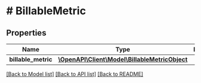 # # BillableMetric

## Properties

Name | Type | Description | Notes
------------ | ------------- | ------------- | -------------
**billable_metric** | [**\OpenAPI\Client\Model\BillableMetricObject**](BillableMetricObject.md) |  | [optional]

[[Back to Model list]](../../README.md#models) [[Back to API list]](../../README.md#endpoints) [[Back to README]](../../README.md)
